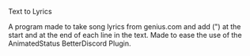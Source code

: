 Text to Lyrics

A program made to take song lyrics from genius.com and add (") at the start and at the end of each line in the text. Made to ease the use of the AnimatedStatus BetterDiscord Plugin.
